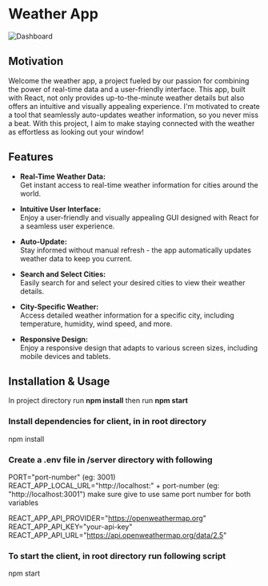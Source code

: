 # Weather App
![Dashboard](https://github.com/dcv-k/ft-front-end-assignment/assets/120501997/180cfdc9-2878-4437-9652-561ca9b7652b)

## Motivation  
Welcome the weather app, a project fueled by our passion for combining the power of real-time data and a user-friendly interface. This app, built with React, not only provides up-to-the-minute weather details but also offers an intuitive and visually appealing experience. I'm motivated to create a tool that seamlessly auto-updates weather information, so you never miss a beat. With this project, I aim to make staying connected with the weather as effortless as looking out your window!  

## Features

- **Real-Time Weather Data:**  
  Get instant access to real-time weather information for cities around the world.

- **Intuitive User Interface:**  
  Enjoy a user-friendly and visually appealing GUI designed with React for a seamless user experience.

- **Auto-Update:**  
  Stay informed without manual refresh - the app automatically updates weather data to keep you current.

- **Search and Select Cities:**  
  Easily search for and select your desired cities to view their weather details.

- **City-Specific Weather:**  
  Access detailed weather information for a specific city, including temperature, humidity, wind speed, and more.

- **Responsive Design:**  
  Enjoy a responsive design that adapts to various screen sizes, including mobile devices and tablets.
  
## Installation & Usage  
In project directory
run **npm install**
then run **npm start**


### Install dependencies for client, in in root directory

npm install

### Create a .env file in /server directory with following

PORT="port-number" (eg: 3001)  
REACT_APP_LOCAL_URL="http://localhost:" + port-number (eg: "http://localhost:3001") make sure give to use same port number for both variables

REACT_APP_API_PROVIDER="https://openweathermap.org"  
REACT_APP_API_KEY="your-api-key"  
REACT_APP_API_URL="https://api.openweathermap.org/data/2.5"

### To start the client, in root directory run following script

npm start
